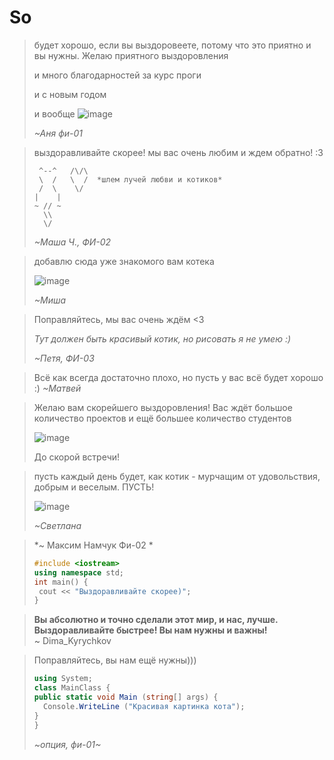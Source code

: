 # So



> будет хорошо, если вы выздоровеете, потому что это приятно и вы нужны. Желаю приятного выздоровления
>
> и много благодарностей за курс проги
>
> и с новым годом
>
> и вообще
> ![image](https://i.pinimg.com/564x/fa/e6/b7/fae6b7198f7027da878689ce950f7514.jpg)
>
> *~Аня фи-01*


> выздоравливайте скорее! мы вас очень любим и ждем обратно! :3 
> ```
>  ^--^   /\/\
>  \  /   \  /  *шлем лучей любви и котиков*
>  /  \    \/
> |    |
> ~ // ~
>   \\
>   \/
> ```
> *~Маша Ч., ФИ-02*


> добавлю сюда уже знакомого вам котека
> 
> ![image](assets/cat_mkrooted.jpg)
> 
> *~Миша*


>Поправляйтесь, мы вас очень ждём <3
>
>*Тут должен быть красивый котик, но рисовать я не умею :)*
>
>*~Петя, ФИ-03*

> Всё как всегда достаточно плохо, но пусть у вас всё будет хорошо :)
> *~Матвей*

>Желаю вам скорейшего выздоровления! Вас ждёт большое количество проектов и ещё большее количество студентов
>
>![image](assets/cat.jpg)
>
>До скорой встречи!

> пусть каждый день будет, как котик - мурчащим от удовольствия, добрым и веселым. ПУСТЬ!
>
> ![image](assets/shcat_ny_1.jpg)
>
> *~Светлана*

> *~ Максим Намчук Фи-02 *
>```c++
> #include <iostream>
> using namespace std;
> int main() {
>  cout << "Выздоравливайте скорее)";
> }
> ```


> **Вы абсолютно и точно сделали этот мир, и нас, лучше. Bыздоравливайте быстрее! Вы нам нужны и важны!** <br>
> ~ Dima_Kyrychkov

>Поправляйтесь, вы нам ещё нужны)))
>```c#
>using System;
>class MainClass {
> public static void Main (string[] args) {
>   Console.WriteLine ("Красивая картинка кота");
> }
>}
> ```
> *~опция, фи-01~*

